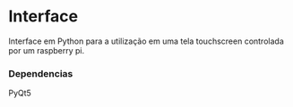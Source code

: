 # Interface

Interface em Python para a utilização em uma tela touchscreen controlada por um raspberry pi.

### Dependencias

PyQt5